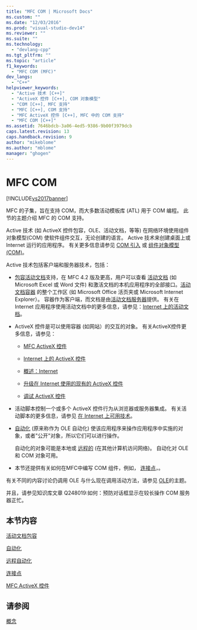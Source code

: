 ```yaml
---
title: "MFC COM | Microsoft Docs"
ms.custom: ""
ms.date: "12/03/2016"
ms.prod: "visual-studio-dev14"
ms.reviewer: ""
ms.suite: ""
ms.technology: 
  - "devlang-cpp"
ms.tgt_pltfrm: ""
ms.topic: "article"
f1_keywords: 
  - "MFC COM (MFC)"
dev_langs: 
  - "C++"
helpviewer_keywords: 
  - "Active 技术 [C++]"
  - "ActiveX 控件 [C++], COM 对象模型"
  - "COM [C++], MFC 支持"
  - "MFC [C++], COM 支持"
  - "MFC ActiveX 控件 [C++], MFC 中的 COM 支持"
  - "MFC COM [C++]"
ms.assetid: 7646bdcb-3a06-4ed5-9386-9b00f3979dcb
caps.latest.revision: 13
caps.handback.revision: 9
author: "mikeblome"
ms.author: "mblome"
manager: "ghogen"
---
```

# MFC COM
[!INCLUDE[vs2017banner](../assembler/inline/includes/vs2017banner.md)]

MFC 的子集，旨在支持 COM，而大多数活动模板库 \(ATL\) 用于 COM 编程。  此节的主题介绍 MFC 的 COM 支持。  
  
 Active 技术 \(如 ActiveX 控件包容，OLE、活动文档，等等\) 在网络环境使用组件对象模型\(COM\) 使软件组件交互，无论创建的语言。  Active 技术来创建桌面上或 Internet 运行的应用程序。  有关更多信息请参见 [COM 引入](../atl/introduction-to-com.md) 或 [组件对象模型 \(COM\)](http://msdn.microsoft.com/library/windows/desktop/ms694363)。  
  
 Active 技术包括客户端和服务器技术，包括：  
  
-   [包容活动文档](../mfc/active-document-containment.md)支持，在 MFC 4.2 版及更高，用户可以查看 [活动文档](../mfc/active-documents.md) \(如 Microsoft Excel 或 Word 文件\) 和激活文档的本机应用程序的全部接口。[活动文档容器](../mfc/active-document-containers.md) 的整个工作区 \(如 Microsoft Office 活页夹或 Microsoft Internet Explorer）。  容器作为客户端，而文档是由[活动文档服务器](../mfc/active-document-servers.md)提供。  有关在Internet 应用程序使用活动文档中的更多信息，请参见：[Internet 上的活动文档](../mfc/active-documents-on-the-internet.md)。  
  
-   ActiveX 控件是可以使用容器 \(如网站）的交互的对象。  有关ActiveX控件更多信息，请参见：  
  
    -   [MFC ActiveX 控件](../mfc/mfc-activex-controls.md)  
  
    -   [Internet 上的 ActiveX 控件](../mfc/activex-controls-on-the-internet.md)  
  
    -   [概述：Internet](../mfc/mfc-internet-programming-basics.md)  
  
    -   [升级在 Internet 使用的现有的 ActiveX 控件](../mfc/upgrading-an-existing-activex-control.md)  
  
    -   [调试 ActiveX 控件](../Topic/How%20to:%20Debug%20an%20ActiveX%20Control.md)  
  
-   活动脚本控制一个或多个 ActiveX 控件行为从浏览器或服务器集成。  有关活动脚本的更多信息，请参见 [在 Internet 上可用技术](../mfc/active-technology-on-the-internet.md)。  
  
-   [自动化](../mfc/automation.md) \(原来称作为 OLE 自动化\) 使该应用程序来操作应用程序中实施的对象，或者"公开"对象，所以它们可以进行操作。  
  
     自动化的对象可能是本地或 [远程的](../mfc/remote-automation.md) \(在其他计算机访问网络\)。  自动化对 OLE 和 COM 对象可用。  
  
-   本节还提供有关如何在MFC中编写 COM 组件，例如， [连接点](../mfc/connection-points.md)，。  
  
 有关不同的内容讨论仍调用 OLE 与什么现在调用活动方法，请参见 [OLE](../mfc/ole-in-mfc.md)的主题。  
  
 并且，请参见知识库文章 Q248019:如何：预防对话框显示在较长操作 COM 服务器正忙。  
  
## 本节内容  
 [活动文档包容](../mfc/active-document-containment.md)  
  
 [自动化](../mfc/automation.md)  
  
 [远程自动化](../mfc/remote-automation.md)  
  
 [连接点](../mfc/connection-points.md)  
  
 [MFC ActiveX 控件](../mfc/mfc-activex-controls.md)  
  
## 请参阅  
 [概念](../mfc/mfc-concepts.md)